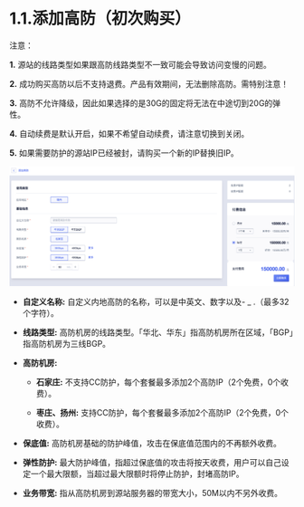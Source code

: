 

# 1.1.添加高防（初次购买）

注意：

**1.** 源站的线路类型如果跟高防线路类型不一致可能会导致访问变慢的问题。

**2.** 成功购买高防以后不支持退费。产品有效期间，无法删除高防。需特别注意！

**3.** 高防不允许降级，因此如果选择的是30G的固定将无法在中途切到20G的弹性。

**4.** 自动续费是默认开启，如果不希望自动续费，请注意切换到关闭。

**5.** 如果需要防护的源站IP已经被封，请购买一个新的IP替换旧IP。

![](/images/uads/opintro/addBGP.png)

- **自定义名称:** 自定义内地高防的名称，可以是中英文、数字以及- \_ .（最多32个字符）。

- **线路类型:** 高防机房的线路类型。「华北、华东」指高防机房所在区域，「BGP」指高防机房为三线BGP。

- **高防机房:**

    - **石家庄:** 不支持CC防护，每个套餐最多添加2个高防IP（2个免费，0个收费）。
    
    - **枣庄、扬州:** 支持CC防护，每个套餐最多添加2个高防IP（2个免费，0个收费）。

- **保底值:** 高防机房基础的防护峰值，攻击在保底值范围内的不再额外收费。

- **弹性防护:** 最大防护峰值，指超过保底值的攻击将按天收费，用户可以自己设定一个最大限额，当超过最大限额时将停止防护，封堵高防IP。

- **业务带宽:** 指从高防机房到源站服务器的带宽大小，50M以内不另外收费。
